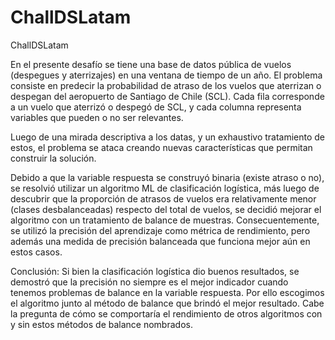 # ChallDSLatam
ChallDSLatam

En el presente desafío se tiene una base de datos pública de vuelos (despegues y aterrizajes) en una ventana de tiempo de un año.
El problema consiste en predecir la probabilidad de atraso de los vuelos que aterrizan o despegan del aeropuerto de Santiago de
Chile (SCL). Cada fila corresponde a un vuelo que aterrizó o despegó de SCL, y cada columna representa variables que pueden o no ser relevantes.

Luego de una mirada descriptiva a los datas, y un exhaustivo tratamiento de estos, el problema se ataca creando nuevas características que permitan construir la solución.

Debido a que la variable respuesta se construyó binaria (existe atraso o no), se resolvió utilizar un algoritmo ML de clasificación logística, más luego de descubrir que la proporción de atrasos de vuelos era relativamente menor (clases desbalanceadas) respecto del total de vuelos, se decidió mejorar el algoritmo con un tratamiento de balance de muestras. Consecuentemente, se utilizó la precisión del aprendizaje como métrica de rendimiento, pero además una medida de precisión balanceada que funciona mejor aún en estos casos.

Conclusión: Si bien la clasificación logística dio buenos resultados, se demostró que la precisión no siempre es el mejor indicador cuando tenemos problemas de balance en la variable respuesta. Por ello escogimos el algoritmo junto al método de balance que brindó el mejor resultado. Cabe la pregunta de cómo se comportaría el rendimiento de otros algoritmos con y sin estos métodos de balance nombrados.

